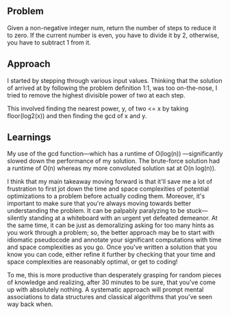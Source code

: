 ## Problem
Given a non-negative integer num, return the number of steps to reduce it to zero. If the current number is even, you have to divide it by 2, otherwise, you have to subtract 1 from it.

## Approach
I started by stepping through various input values. Thinking that the solution of arrived at by following the problem definition 1:1, was too on-the-nose, I tried to remove the highest divisible power of two at each step. 

This involved finding the nearest power, y, of two <= x by taking floor(log2(x)) and then finding the gcd of x and y. 

## Learnings 
My use of the gcd function—which has a runtime of O(log(n)) —significantly slowed down the performance of my solution. The brute-force solution had a runtime of O(n) whereas my more convoluted solution sat at O(n log(n)). 

I think that my main takeaway moving forward is that it'll save me a lot of frustration to first jot down the time and space complexities of potential optimizations to a problem before actually coding them. Moreover, it's important to make sure that you're always moving towards better understanding the problem. It can be palpably paralyzing to be stuck—silently standing at a whiteboard with an urgent yet defeated demeanor. At the same time, it can be just as demoralizing asking for too many hints as you work through a problem; so, the better approach may be to start with idiomatic pseudocode and annotate your significant computations with time and space complexities as you go. Once you've written a solution that you know you can code, either refine it further by checking that your time and space complexities are reasonably optimal, or get to coding! 

To me, this is more productive than desperately grasping for random pieces of knowledge and realizing, after 30 minutes to be sure, that you've come up with absolutely nothing. A systematic approach will prompt mental associations to data structures and classical algorithms that you've seen way back when.
